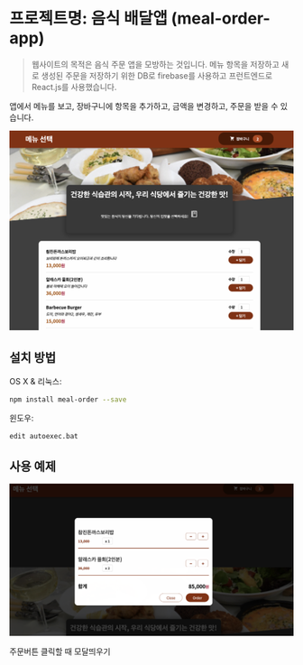 # 프로젝트명: 음식 배달앱 (meal-order-app)
> 웹사이트의 목적은 음식 주문 앱을 모방하는 것입니다. 메뉴 항목을 저장하고 새로 생성된 주문을 저장하기 위한 DB로 firebase를 사용하고 프런트엔드로 React.js를 사용했습니다.

앱에서 메뉴를 보고, 장바구니에 항목을 추가하고, 금액을 변경하고, 주문을 받을 수 있습니다.



![](./meal-order.png)

## 설치 방법

OS X & 리눅스:

```sh
npm install meal-order --save
```

윈도우:

```sh
edit autoexec.bat
```

## 사용 예제
![](./modal.png)

주문버튼 클릭할 때 모달띄우기

